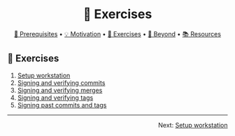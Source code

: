 <h1 align="center">&#127890; Exercises</h1>

<p align="center">
  <a href="/README.md#mega-prerequisites">&#128227; Prerequisites</a> •  
  <a href="/motivation.md">&#128161; Motivation</a> •  
  <a href="/README.md#school_satchel-exercises">&#127890; Exercises</a> •  
  <a href="/README.md#rocket-beyond">&#129300; Beyond</a> •  
  <a href="/README.md#books-resources">&#128218; Resources</a>
</p>

## :school_satchel: Exercises 

1. [Setup workstation](01-setup-workstation.md)
1. [Signing and verifying commits](02-sign-verify-commits.md)
1. [Signing and verifying merges](03-sign-verify-merges.md)
1. [Signing and verifying tags](04-sign-verify-tags.md)
1. [Signing past commits and tags](05-sign-past-commits-tags.md)

<hr />
<p align="right">
  Next: <a href="01-setup-workstation.md">Setup workstation</a>
</p>
